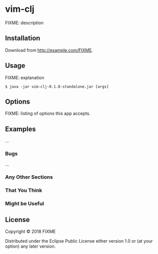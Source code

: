 # vim-clj

FIXME: description

## Installation

Download from http://example.com/FIXME.

## Usage

FIXME: explanation

    $ java -jar vim-clj-0.1.0-standalone.jar [args]

## Options

FIXME: listing of options this app accepts.

## Examples

...

### Bugs

...

### Any Other Sections
### That You Think
### Might be Useful

## License

Copyright © 2018 FIXME

Distributed under the Eclipse Public License either version 1.0 or (at
your option) any later version.
